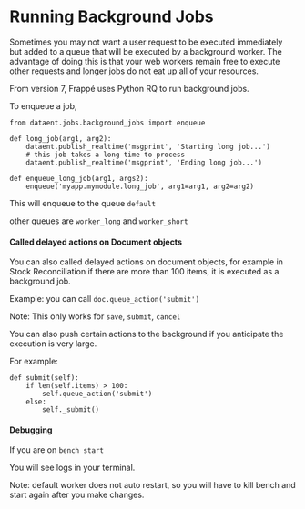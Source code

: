 <!-- add-breadcrumbs -->
# Running Background Jobs

Sometimes you may not want a user request to be executed immediately but added to a queue that will be executed by a background worker. The advantage of doing this is that your web workers remain free to execute other requests and longer jobs do not eat up all of your resources.

From version 7, Frappé uses Python RQ to run background jobs.

To enqueue a job,

	from dataent.jobs.background_jobs import enqueue

	def long_job(arg1, arg2):
		dataent.publish_realtime('msgprint', 'Starting long job...')
		# this job takes a long time to process
		dataent.publish_realtime('msgprint', 'Ending long job...')

	def enqueue_long_job(arg1, args2):
		enqueue('myapp.mymodule.long_job', arg1=arg1, arg2=arg2)

This will enqueue to the queue `default`

other queues are `worker_long` and `worker_short`

#### Called delayed actions on Document objects

You can also called delayed actions on document objects, for example in Stock Reconciliation if there are more than 100 items, it is executed as a background job.

Example: you can call `doc.queue_action('submit')`

Note: This only works for `save`, `submit`, `cancel`

You can also push certain actions to the background if you anticipate the execution is very large.

For example:

	def submit(self):
		if len(self.items) > 100:
			self.queue_action('submit')
		else:
			self._submit()

#### Debugging

If you are on `bench start`

You will see logs in your terminal.

Note: default worker does not auto restart, so you will have to kill bench and start again after you make changes.